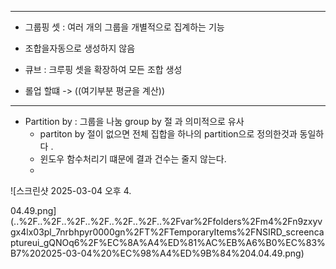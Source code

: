 
---
- 그룹핑 셋 : 여러 개의 그룹을 개별적으로 집계하는 기능
- 조합을자동으로 생성하지 않음 

- 큐브 : 크루핑 셋을 확장하여 모든 조합 생성 


- 롤업 할떄 -> ((여기부분 평균을 계산))


---

- Partition by : 그룹을 나눔 group by 절 과 의미적으로 유사
  - partiton by 절이 없으면 전체 집합을 하나의 partition으로 정의한것과 동일하다 .
  - 윈도우 함수처리기 떄문에 결과 건수는 줄지 않는다. 
  - 
![스크린샷 2025-03-04 오후 4.


04.49.png](..%2F..%2F..%2F..%2F..%2F..%2F..%2Fvar%2Ffolders%2Fm4%2Fn9zxyvgx4lx03pl_7nrbhpyr0000gn%2FT%2FTemporaryItems%2FNSIRD_screencaptureui_gQNOq6%2F%EC%8A%A4%ED%81%AC%EB%A6%B0%EC%83%B7%202025-03-04%20%EC%98%A4%ED%9B%84%204.04.49.png)



